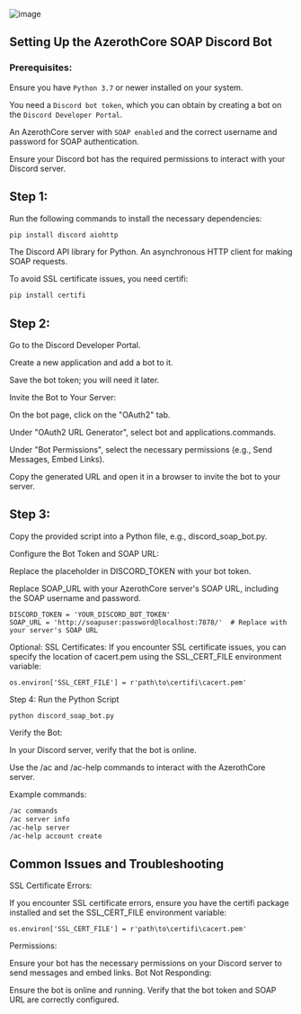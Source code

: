 ![image](https://github.com/user-attachments/assets/d2751331-cb19-40f0-ab17-5d3d9c2d0067)



## Setting Up the AzerothCore SOAP Discord Bot

### Prerequisites:

Ensure you have `Python 3.7` or newer installed on your system.

You need a `Discord bot token`, which you can obtain by creating a bot on the `Discord Developer Portal`.

An AzerothCore server with `SOAP enabled` and the correct username and password for SOAP authentication.

Ensure your Discord bot has the required permissions to interact with your Discord server.


## Step 1:

Run the following commands to install the necessary dependencies:
```bash
pip install discord aiohttp
```
The Discord API library for Python.
An asynchronous HTTP client for making SOAP requests.



To avoid SSL certificate issues, you need certifi:

```bash
pip install certifi
```

## Step 2:

Go to the Discord Developer Portal.

Create a new application and add a bot to it.

Save the bot token; you will need it later.

Invite the Bot to Your Server:

On the bot page, click on the "OAuth2" tab.

Under "OAuth2 URL Generator", select bot and applications.commands.

Under "Bot Permissions", select the necessary permissions (e.g., Send Messages, Embed Links).

Copy the generated URL and open it in a browser to invite the bot to your server.

## Step 3: 
Copy the provided script into a Python file, e.g., discord_soap_bot.py.

Configure the Bot Token and SOAP URL:

Replace the placeholder in DISCORD_TOKEN with your bot token.

Replace SOAP_URL with your AzerothCore server's SOAP URL, including the SOAP username and password.
```
DISCORD_TOKEN = 'YOUR_DISCORD_BOT_TOKEN'
SOAP_URL = 'http://soapuser:password@localhost:7878/'  # Replace with your server's SOAP URL
```
Optional: 
SSL Certificates: If you encounter SSL certificate issues, you can specify the location of cacert.pem using the SSL_CERT_FILE environment variable:

```
os.environ['SSL_CERT_FILE'] = r'path\to\certifi\cacert.pem'
```

Step 4: 
Run the Python Script
```
python discord_soap_bot.py
```
Verify the Bot:

In your Discord server, verify that the bot is online.

Use the /ac and /ac-help commands to interact with the AzerothCore server.

Example commands:

```bash
/ac commands
/ac server info
/ac-help server
/ac-help account create
```

## Common Issues and Troubleshooting

SSL Certificate Errors:

If you encounter SSL certificate errors, ensure you have the certifi package installed and set the SSL_CERT_FILE environment variable:
```
os.environ['SSL_CERT_FILE'] = r'path\to\certifi\cacert.pem'
```

Permissions:

Ensure your bot has the necessary permissions on your Discord server to send messages and embed links.
Bot Not Responding:

Ensure the bot is online and running.
Verify that the bot token and SOAP URL are correctly configured.

